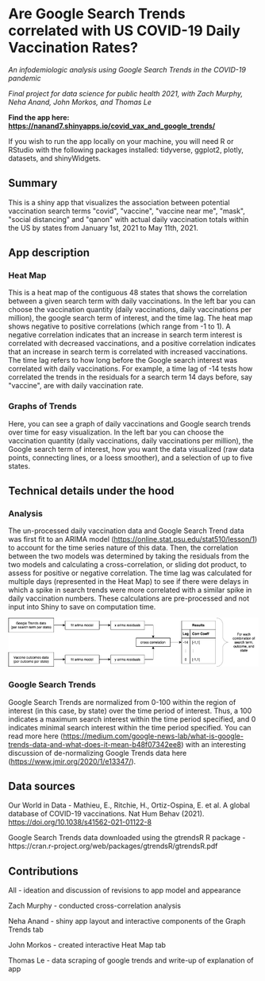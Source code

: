 # Are Google Search Trends correlated with US COVID-19 Daily Vaccination Rates? 
*An infodemiologic analysis using Google Search Trends in the COVID-19 pandemic* 

*Final project for data science for public health 2021, with Zach Murphy, Neha Anand, John Morkos, and Thomas Le* 
 
 **Find the app here: https://nanand7.shinyapps.io/covid_vax_and_google_trends/** 
  
 If you wish to run the app locally on your machine, you will need R or RStudio with the following packages installed: tidyverse, ggplot2, plotly, datasets, and shinyWidgets. 
 
 ## Summary 
 This is a shiny app that visualizes the association between potential vaccination search terms "covid", "vaccine", "vaccine near me", "mask", "social distancing" and "qanon" with actual daily vaccination totals within the US by states from January 1st, 2021 to May 11th, 2021.

## App description 

### Heat Map 
This is a heat map of the contiguous 48 states that shows the correlation between a given search term with daily vaccinations. In the left bar you can choose the vaccination quantity (daily vaccinations, daily vaccinations per million), the google search term of interest, and the time lag. The heat map shows negative to positive correlations (which range from -1 to 1). A negative correlation indicates that an increase in search term interest is correlated with decreased vaccinations, and a positive correlation indicates that an increase in search term is correlated with increased vaccinations. The time lag refers to how long before the Google search interest was correlated with daily vaccinations. For example, a time lag of -14 tests how correlated the trends in the residuals for a search term 14 days before, say "vaccine", are with daily vaccination rate. 
 
### Graphs of Trends
Here, you can see a graph of daily vaccinations and Google search trends over time for easy visualization. In the left bar you can choose the vaccination quantity (daily vaccinations, daily vaccinations per million), the Google search term of interest, how you want the data visualized (raw data points, connecting lines, or a loess smoother), and a selection of up to five states. 
 
## Technical details under the hood

### Analysis 
The un-processed daily vaccination data and Google Search Trend data was first fit to an ARIMA model (https://online.stat.psu.edu/stat510/lesson/1) to account for the time series nature of this data. Then, the correlation between the two models was determined by taking the residuals from the two models and calculating a cross-correlation, or sliding dot product, to assess for positive or negative correlation. The time lag was calculated for multiple days (represented in the Heat Map) to see if there were delays in which a spike in search trends were more correlated with a similar spike in daily vaccination numbers. These calculations are pre-processed and not input into Shiny to save on computation time. 
 
![Flowsheet of analysis](186556621_312545773735312_4906485619895090758_n.png) 
 
### Google Search Trends 
Google Search Trends are normalized from 0-100 within the region of interest (in this case, by state) over the time period of interest. Thus, a 100 indicates a maximum search interest within the time period specified, and 0 indicates minimal search interest within the time period specified. You can read more here (https://medium.com/google-news-lab/what-is-google-trends-data-and-what-does-it-mean-b48f07342ee8) with an interesting discussion of de-normalizing Google Trends data here (https://www.jmir.org/2020/1/e13347/).

## Data sources 
Our World in Data - Mathieu, E., Ritchie, H., Ortiz-Ospina, E. et al. A global database of COVID-19 vaccinations. Nat Hum Behav (2021). https://doi.org/10.1038/s41562-021-01122-8
<p>Google Search Trends data downloaded using the gtrendsR R package - https://cran.r-project.org/web/packages/gtrendsR/gtrendsR.pdf
 
## Contributions
All - ideation and discussion of revisions to app model and appearance

Zach Murphy - conducted cross-correlation analysis 

Neha Anand -  shiny app layout and interactive components of the Graph Trends tab

John Morkos - created interactive Heat Map tab

Thomas Le - data scraping of google trends and write-up of explanation of app
